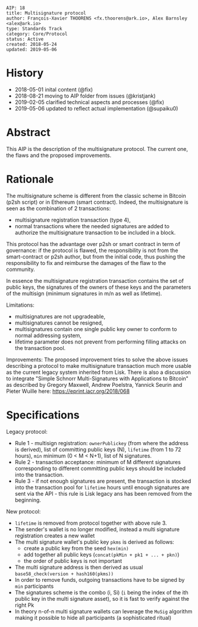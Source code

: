 ```
AIP: 18
title: Multisignature protocol
author: François-Xavier THOORENS <fx.thoorens@ark.io>, Alex Barnsley <alex@ark.io>
type: Standards Track
category: Core/Protocol
status: Active
created: 2018-05-24
updated: 2019-05-06
```

History
========
- 2018-05-01 inital content (@fix)
- 2018-08-21 moving to AIP folder from issues (@kristjank)
- 2019-02-05 clarified technical aspects and processes (@fix)
- 2019-05-06 updated to reflect actual implementation (@supaiku0)

Abstract
========

This AIP is the description of the multisignature protocol. The current one, the flaws and the proposed improvements.

Rationale
=========
The multisignature scheme is different from the classic scheme in Bitcoin (p2sh script) or in Ethereum (smart contract). Indeed, the multisignature is seen as the combination of 2 transactions:
- multisignature registration transaction (type 4),
- normal transactions where the needed signatures are added to authorize the multisignature transaction to be included in a block.

This protocol has the advantage over p2sh or smart contract in term of governance: if the protocol is flawed, the responsibility is not from the smart-contract or p2sh author, but from the initial code, thus pushing the responsibility to fix and reimburse the damages of the flaw to the community.

In essence the multisignature registration transaction contains the set of public keys, the signatures of the owners of these keys and the parameters of the multisign (minimum signatures in m/n as well as lifetime).

Limitations:
- multisignatures are not upgradeable,
- multisignatures cannot be resigned,
- multisignatures contain one single public key owner to conform to normal addressing system,
- lifetime parameter does not prevent from performing filling attacks on the transaction pool.

Improvements:
The proposed improvement tries to solve the above issues describing a protocol to make multisignature transaction much more usable as the current legacy system inherited from Lisk. There is also a discussion to integrate "Simple Schnorr Multi-Signatures with Applications to Bitcoin" as described by Gregory Maxwell, Andrew Poelstra, Yannick Seurin and Pieter Wuille here: https://eprint.iacr.org/2018/068

Specifications
==============

Legacy protocol:
- Rule 1 - multisign registration: `ownerPublickey` (from where the address is derived), list of committing public keys (N), `lifetime` (from 1 to 72 hours), `min` minimum (0 < M < N+1), list of N signatures.
- Rule 2 - transaction acceptance: minimum of M different signatures corresponding to different committing public keys should be included into the transaction.
- Rule 3 - if not enough signatures are present, the transaction is stocked into the transaction pool for `lifetime` hours until enough signatures are sent via the API - this rule is Lisk legacy ans has been removed from the beginning.

New protocol:
- `lifetime` is removed from protocol together with above rule 3.
- The sender's wallet is no longer modified, instead a multi signature registration creates a new wallet
- The multi signature wallet's public key `pkms` is derived as follows:
    - create a public key from the seed `hex(min)`
    - add together all public keys (`concat(pkMin + pk1 + ... + pkn)`)
    - the order of public keys is not important
- The multi signature address is then derived as usual `base58_check(version + hash160(pkms))` 
- In order to remove funds, outgoing transactions have to be signed by `min` participants
- The signatures scheme is the combo (i, Si) (`i` being the index of the ith public key in the multi signature asset), so it is fast to verify against the right Pk
- In theory n-of-n multi signature wallets can leverage the `MuSig` algorithm making it possible to hide all participants (a sophisticated ritual)
